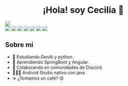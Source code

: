 
<div align="center">
<h1 align="center">¡Hola! soy Cecilia 👋</h1>
</div>
<img src="https://imgur.com/FapDVAb.png">
<div>
  <img src="https://img.shields.io/badge/HTML_5-%23E34F26?style=flat&logo=HTML5&logoColor=%23ffff">
  <img src="https://img.shields.io/badge/css_3-%231572B6?style=flat&logo=css3&logoColor=%23ffff">
  <img src="https://img.shields.io/badge/java-%23FF7800?style=flat&logoColor=%2373DC8C">
  <img src="https://img.shields.io/badge/SQLite-%23003B57?style=flat&logo=SQLite&logoColor=%2373DC8C">
  <img src="https://img.shields.io/badge/MySQL-%23003B57?style=flat&logo=MySQL&logoColor=%23ffff">
  <img src="https://img.shields.io/badge/Android_Studio-%233DDC84?style=flat&logo=Android%20Studio&logoColor=%23ffff">
  <img src="https://img.shields.io/badge/Figma-%23F24E1E?style=flat&logo=Figma&logoColor=%23ffff">

</div>



## Sobre mi

- 🔭 Estudiando GenAi y python.
- 🌱 Aprendiendo SpringBoot y Angular.
- 👯 Colaborando en comunidades de Discord
- 👩🏻‍💻 Android Studio nativo con java
- ☕ ¿Tomamos un café? :stuck_out_tongue_winking_eye:


